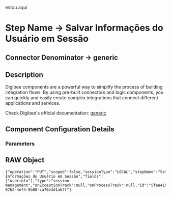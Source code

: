 estou aqui
# Step Name -> Salvar Informações do Usuário em Sessão
## Connector Denominator -> generic

## Description

Digibee components are a powerful way to simplify the process of building integration flows. By using pre-built connectors and logic components, you can quickly and easily create complex integrations that connect different applications and services.

Check Digibee's official documentation: [generic](https://docs.digibee.com/documentation "Digibee documentation")

## Component Configuration Details
### Parameters


## RAW Object

```
{"operation":"PUT","scoped":false,"sessionType":"LOCAL","stepName":"Salvar Informações do Usuário em Sessão","fields":["userinfo"],"type":"session-management","onExceptionTrack":null,"onProcessTrack":null,"id":"5faa4103-0762-4ef4-9b88-ca70e3d1a67f"}
```